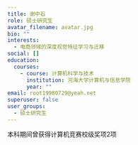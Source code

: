 ```yaml
---
title: 谢中石
role: 硕士研究生
avatar_filename: avatar.jpg
bio: ""
interests:
  - 电商领域的深度视觉特征学习与迁移
social: []
education:
  courses:
    - course: 计算机科学与技术
      institution: 河海大学计算机与信息学院
      year: ""
email: root19980729@yeah.net
superuser: false
user_groups:
  - 硕士研究生
---
```

本科期间曾获得计算机竞赛校级奖项2项